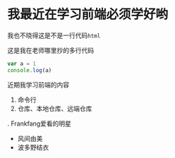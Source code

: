 
# 我最近在学习前端必须学好哟

我也不晓得这是不是一行代码`html`

这是我在老师哪里抄的多行代码
```javascript
var a = 1
console.log(a)
```
近期我学习前端的内容

 1. 命令行
 2. 仓库、本地仓库、远端仓库

. Frankfang爱看的明星

* 风间由美
* 波多野结衣
  
